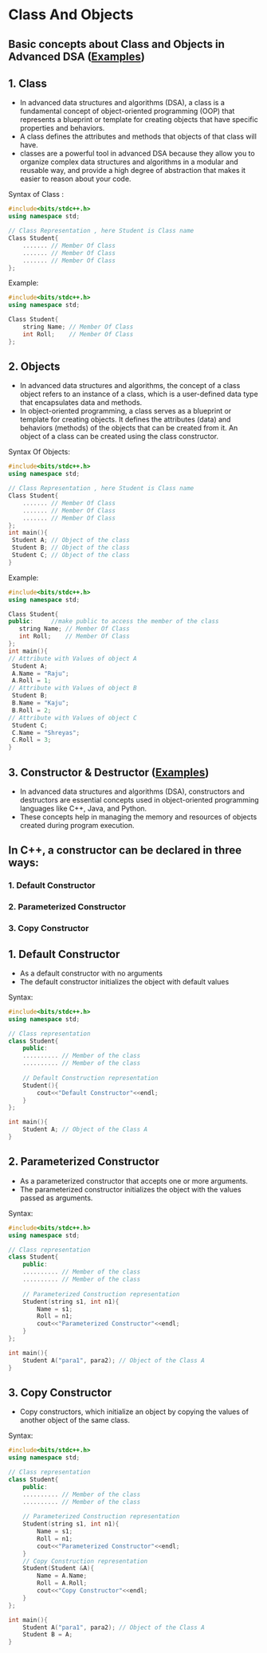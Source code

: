# Class And Objects
## Basic concepts about Class and Objects in Advanced DSA ([Examples](Class&Objects.cpp))
## 1. Class
- In advanced data structures and algorithms (DSA), a class is a fundamental concept of object-oriented programming (OOP) that represents a blueprint or template for creating objects that have specific properties and behaviors.
- A class defines the attributes and methods that objects of that class will have.
-  classes are a powerful tool in advanced DSA because they allow you to organize complex data structures and algorithms in a modular and reusable way, and provide a high degree of abstraction that makes it easier to reason about your code. 

Syntax of Class :

```c++
#include<bits/stdc++.h>
using namespace std;

// Class Representation , here Student is Class name
Class Student{
    ....... // Member Of Class
    ....... // Member Of Class
    ....... // Member Of Class  
};
```
Example:
```c++
#include<bits/stdc++.h>
using namespace std;

Class Student{
    string Name; // Member Of Class
    int Roll;    // Member Of Class
};
```
## 2. Objects
- In advanced data structures and algorithms, the concept of a class object refers to an instance of a class, which is a user-defined data type that encapsulates data and methods.
- In object-oriented programming, a class serves as a blueprint or template for creating objects. It defines the attributes (data) and behaviors (methods) of the objects that can be created from it. An object of a class can be created using the class constructor.

Syntax Of Objects:
```c++
#include<bits/stdc++.h>
using namespace std;

// Class Representation , here Student is Class name
Class Student{
    ....... // Member Of Class
    ....... // Member Of Class
    ....... // Member Of Class  
};
int main(){
 Student A; // Object of the class 
 Student B; // Object of the class
 Student C; // Object of the class
}
```
Example:
```c++
#include<bits/stdc++.h>
using namespace std;

Class Student{
public:     //make public to access the member of the class
   string Name; // Member Of Class
   int Roll;    // Member Of Class 
};
int main(){
// Attribute with Values of object A
 Student A;  
 A.Name = "Raju"; 
 A.Roll = 1;
// Attribute with Values of object B
 Student B; 
 B.Name = "Kaju"; 
 B.Roll = 2;
// Attribute with Values of object C
 Student C; 
 C.Name = "Shreyas"; 
 C.Roll = 3;
}
```
## 3. Constructor & Destructor ([Examples](Constructor&Destructor))

- In advanced data structures and algorithms (DSA), constructors and destructors are essential concepts used in object-oriented programming languages like C++, Java, and Python.
- These concepts help in managing the memory and resources of objects created during program execution. 

## In C++, a constructor can be declared in three ways: 

### 1. Default Constructor  
### 2. Parameterized Constructor  
### 3. Copy Constructor  

## 1. **Default** Constructor

- As a default constructor with no arguments 
- The default constructor initializes the object with default values

Syntax:

```c++
#include<bits/stdc++.h>
using namespace std;

// Class representation 
class Student{
    public:
    .......... // Member of the class
    .......... // Member of the class
        
    // Default Construction representation 
    Student(){
        cout<<"Default Constructor"<<endl;
    }    
};

int main(){
    Student A; // Object of the Class A
}
```
## 2. Parameterized Constructor

- As a parameterized constructor that accepts one or more arguments.
- The parameterized constructor initializes the object with the values passed as arguments.

Syntax:

```c++
#include<bits/stdc++.h>
using namespace std;

// Class representation 
class Student{
    public:
    .......... // Member of the class
    .......... // Member of the class
        
    // Parameterized Construction representation 
    Student(string s1, int n1){
        Name = s1;
        Roll = n1;
        cout<<"Parameterized Constructor"<<endl;
    }    
};

int main(){
    Student A("para1", para2); // Object of the Class A
}
```

## 3. Copy Constructor

- Copy constructors, which initialize an object by copying the values of another object of the same class.

Syntax:

```c++
#include<bits/stdc++.h>
using namespace std;

// Class representation 
class Student{
    public:
    .......... // Member of the class
    .......... // Member of the class
        
    // Parameterized Construction representation 
    Student(string s1, int n1){
        Name = s1;
        Roll = n1;
        cout<<"Parameterized Constructor"<<endl;
    } 
    // Copy Construction representation 
    Student(Student &A){
        Name = A.Name;
        Roll = A.Roll;
        cout<<"Copy Constructor"<<endl;
    } 
};

int main(){
    Student A("para1", para2); // Object of the Class A
    Student B = A;
}
```









